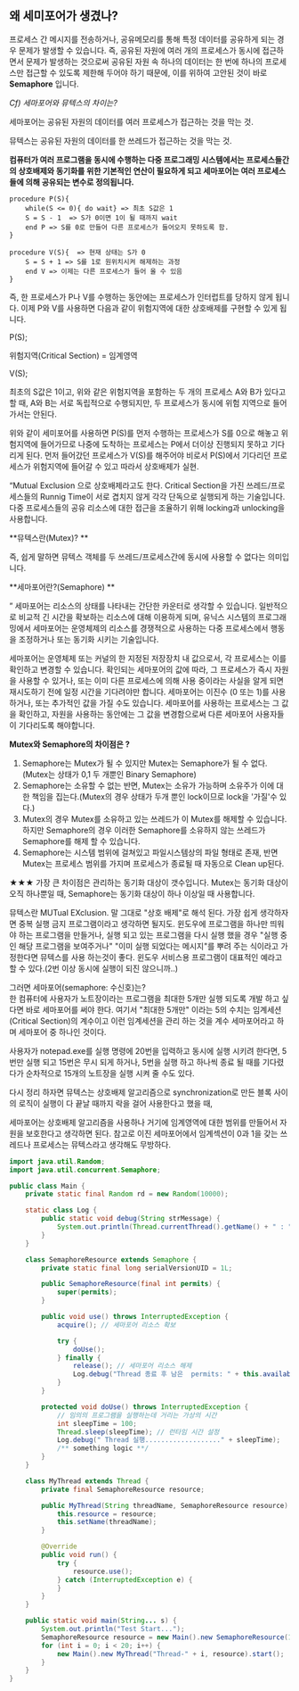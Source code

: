 ## 왜 세미포어가 생겼나?

프로세스 간 메시지를 전송하거나, 공유메모리를 통해 특정 데이터를 공유하게 되는 경우 문제가 발생할 수 있습니다. 즉, 공유된 자원에 여러 개의 프로세스가 동시에 접근하면서 문제가 발생하는 것으로써 공유된 자원 속 하나의 데이터는 한 번에 하나의 프로세스만 접근할 수 있도록 제한해 두어야 하기 때문에, 이를 위하여 고안된 것이 바로 **Semaphore** 입니다.



*Cf) 세마포어와 뮤텍스의 차이는?*

세마포어는 공유된 자원의 데이터를 여러 프로세스가 접근하는 것을 막는 것.

뮤텍스는 공유된 자원의 데이터를 한 쓰레드가 접근하는 것을 막는 것.



**컴퓨터가 여러 프로그램을 동시에 수행하는 다중 프로그래밍 시스템에서는 프로세스들간의 상호배제와 동기화를 위한 기본적인 연산이 필요하게 되고 세마포어는 여러 프로세스들에 의해 공유되는 변수로 정의됩니다.**

```
procedure P(S){
 	while(S <= 0){ do wait} => 최초 S값은 1
 	S = S - 1  => S가 0이면 1이 될 때까지 wait
 	end P => S를 0로 만들어 다른 프로세스가 들어오지 못하도록 함.
}

procedure V(S){  => 현재 상태는 S가 0
 	S = S + 1 => S를 1로 원위치시켜 해제하는 과정
 	end V => 이제는 다른 프로세스가 들어 올 수 있음
}

```



즉, 한 프로세스가 P나 V를 수행하는 동안에는 프로세스가 인터럽트를 당하지 않게 됩니다. 이제 P와 V를 사용하면 다음과 같이 위험지역에 대한 상호배제를 구현할 수 있게 됩니다.

P(S);

위험지역(Critical Section) = 임계영역

V(S);



최초의 S값은 1이고, 위와 같은 위험지역을 포함하는 두 개의 프로세스 A와 B가 있다고 할 때, A와 B는 서로 독립적으로 수행되지만, 두 프로세스가 동시에 위험 지역으로 들어가서는 안된다.  

위와 같이 세미포어를 사용하면 P(S)를 먼저 수행하는 프로세스가 S를 0으로 해놓고 위험지역에 들어가므로 나중에 도착하는 프로세스는 P에서 더이상 진행되지 못하고 기다리게 된다. 먼저 들어갔던 프로세스가 V(S)를 해주어야 비로서 P(S)에서 기다리던 프로세스가 위험지역에 들어갈 수 있고 따라서 상호배제가 실현.



“Mutual Exclusion 으로 상호배제라고도 한다. Critical Section을 가진 쓰레드/프로세스들의 Runnig Time이 서로 겹치지 않게 각각 단독으로 실행되게 하는 기술입니다. 다중 프로세스들의 공유 리소스에 대한 접근을 조율하기 위해 locking과 unlocking을 사용합니다. 



**뮤텍스란(Mutex)? **



즉, 쉽게 말하면 뮤텍스 객체를 두 쓰레드/프로세스간에 동시에 사용할 수 없다는 의미입니다.

 

**세마포어란?(Semaphore) **

” 세마포어는 리소스의 상태를 나타내는 간단한 카운터로 생각할 수 있습니다. 일반적으로 비교적 긴 시간을 확보하는 리소스에 대해 이용하게 되며, 유닉스 시스템의 프로그래밍에서 세마포어는 운영체제의 리소스를 경쟁적으로 사용하는 다중 프로세스에서 행동을 조정하거나 또는 동기화 시키는 기술입니다. 

세마포어는 운영체제 또는 커널의 한 지정된 저장장치 내 값으로서, 각 프로세스는 이를 확인하고 변경할 수 있습니다. 확인되는 세마포어의 값에 따라, 그 프로세스가 즉시 자원을 사용할 수 있거나, 또는 이미 다른 프로세스에 의해 사용 중이라는 사실을 알게 되면 재시도하기 전에 일정 시간을 기다려야만 합니다. 세마포어는 이진수 (0 또는 1)를 사용하거나, 또는 추가적인 값을 가질 수도 있습니다. 세마포어를 사용하는 프로세스는 그 값을 확인하고, 자원을 사용하는 동안에는 그 값을 변경함으로써 다른 세마포어 사용자들이 기다리도록 해야합니다.



**Mutex와 Semaphore의 차이점은 ?**

1. Semaphore는 Mutex가 될 수 있지만 Mutex는 Semaphore가 될 수 없다.(Mutex는 상태가 0,1 두 개뿐인 Binary Semaphore)
2. Semaphore는 소유할 수 없는 반면, Mutex는 소유가 가능하며 소유주가 이에 대한 책임을 집는다.(Mutex의 경우 상태가 두개 뿐인 lock이므로 lock을 '가질'수 있다.)
3. Mutex의 경우 Mutex를 소유하고 있는 쓰레드가 이 Mutex를 해제할 수 있습니다. 하지만 Semaphore의 경우 이러한 Semaphore를 소유하지 않는 쓰레드가 Semaphore를 해제 할 수 있습니다.
4. Semaphore는 시스템 범위에 걸쳐있고 파일시스템상의 파일 형태로 존재, 반면 Mutex는 프로세스 범위를 가지며 프로세스가 종료될 때 자동으로 Clean up된다.



★★★ 가장 큰 차이점은 관리하는 동기화 대상이 갯수입니다. Mutex는 동기화 대상이 오직 하나뿐일 때, Semaphore는 동기화 대상이 하나 이상일 때 사용합니다.



뮤텍스란 MUTual EXclusion. 말 그대로 "상호 배제"로 해석 된다.
가장 쉽게 생각하자면 중복 실행 금지 프로그램이라고 생각하면 될지도.
윈도우에 프로그램을 하나만 띄워야 하는 프로그램을 만들거나, 
실행 되고 있는 프로그램을 다시 실행 했을 경우 "실행 중인 해당 프로그램을 보여주거나" "이미 실행 되었다는 메시지"를 뿌려 주는 식이라고 가정한다면 뮤텍스를 사용 하는것이 좋다.
윈도우 서비스용 프로그램이 대표적인 예라고 할 수 있다.(2번 이상 동시에 실행이 되진 않으니까..)

그러면 세마포어(semaphore: 수신호)는?  
한 컴퓨터에 사용자가 노트장이라는 프로그램을 최대한 5개만 실행 되도록 개발 하고 싶다면 바로 세마포어를 써야 한다.
여기서 "최대한 5개만" 이라는 5의 수치는 임계세션(Critical Section)의 계수이고 이런 임계세션을 관리 하는 것을 계수 세마포어라고 하며 세마포어 중 하나인 것이다.

사용자가 notepad.exe를 실행 명령에 20번을 입력하고 동시에 실행 시키려 한다면, 5번만 실행 되고 15번은 무시 되게 하거나, 5번을 실행 하고 하나씩 종료 될 때를 기다렸다가 순차적으로 15개의 노트장을 실행 시켜 줄 수도 있다. 

다시 정리 하자면 뮤텍스는 상호배제 알고리즘으로 synchronization로 만든 블록 사이의 로직이 실행이 다 끝날 때까지 락을 걸어 사용한다고 했을 때,

세마포어는 상호배제 알고리즘을 사용하나 거기에 임계영역에 대한 범위를 만들어서 자원을 보호한다고 생각하면 된다.
참고로 이진 세마포어에서 임계섹션이 0과 1을 갖는 쓰레드나 프로세스는 뮤텍스라고 생각해도 무방하다.



```java
import java.util.Random;
import java.util.concurrent.Semaphore;

public class Main {
    private static final Random rd = new Random(10000);

    static class Log {
        public static void debug(String strMessage) {
            System.out.println(Thread.currentThread().getName() + " : " + strMessage);
        }
    }

    class SemaphoreResource extends Semaphore {
        private static final long serialVersionUID = 1L;

        public SemaphoreResource(final int permits) {
            super(permits);
        }

        public void use() throws InterruptedException {
            acquire(); // 세마포어 리소스 확보

            try {
                doUse();
            } finally {
                release(); // 세마포어 리소스 해제
                Log.debug("Thread 종료 후 남은  permits: " + this.availablePermits());
            }
        }

        protected void doUse() throws InterruptedException {
            // 임의의 프로그램을 실행하는데 거리는 가상의 시간
            int sleepTime = 100;
            Thread.sleep(sleepTime); // 런타임 시간 설정
            Log.debug(" Thread 실행..................." + sleepTime);
            /** something logic **/
        }
    }

    class MyThread extends Thread {
        private final SemaphoreResource resource;

        public MyThread(String threadName, SemaphoreResource resource) {
            this.resource = resource;
            this.setName(threadName);
        }

        @Override
        public void run() {
            try {
                resource.use();
            } catch (InterruptedException e) {
            }
        }
    }

    public static void main(String... s) {
        System.out.println("Test Start...");
        SemaphoreResource resource = new Main().new SemaphoreResource(1);
        for (int i = 0; i < 20; i++) {
            new Main().new MyThread("Thread-" + i, resource).start();
        }
    }
}
```


